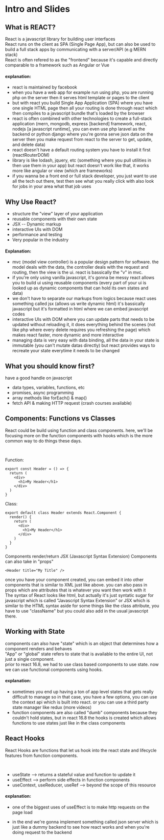 # Intro and Slides

## What is REACT?

React is a javascript library for building user interfaces
<br>
React runs on the client as SPA (Single Page App),
but can also be used to build a full stack apps
by communicating with a server/API (e.g MERN stack)
<br>
React is often refered to as the "frontend"
because it's capable and directly
comparable to a framework such as Angular or Vue
<br>

#### explanation:

- react is maintained by facebook
- when you have a web app for example run using php,
  you are running php on the server then it serves
  html template or pages to the client
- but with react you build Single App Application
  (SPA) where you have one single HTML page
  then all your routing is done through react
  which then compiles to a javascript bundle
  that's loaded by the browser
- react is often combined with other technologies
  to create a full-stack application
  (mern, mongodb, express \[backend\]
  framework, react, nodejs \[a javascript runtime\],
  you can even use php laravel as the backend or python
  django where you're gonna serve json data on the server
  then you make request from react to the server to get, update,
  and delete data)
- react doesn't have a default routing system
  you have to install it first (reactRouterDOM)
- library is like lodash, jquery, etc (something
  where you pull utilities in then use them in your app)
  but react doesn't work like that, it works more like angular
  or view (which are frameworks)
- if you wanna be a front end or full stack developer,
  you just want to use all the tech out there, test then
  see what you really click with also look for jobs in your area
  what that job uses

## Why Use React?

- structure the "view" layer of your application
- reusable components with their own state
- JSX -- Dynamic markup
- interactive UIs with DOM
- performance and testing
- Very popular in the industry

#### Explanation:

- mvc (model view controller) is a popular design pattern
  for software. the model deals with the data, the controller deals
  with the request and routing, then the view is the ui.
  react is bassically the "v" in mvc.
- if you're only using vanilla javascript, it's gonna be messy
  react allows you to build ui using reusable components
  (every part of your ui is looked up as dynamic components
  that can hold its own states and data)
- we don't have to separate our markups from logics because
  react uses something called jsx (allows us write dynamic html)
  it's bassically javascript but it's formatted in html
  where we can embed javascript codes
- interactive UIs with DOM where you can update parts
  that needs to be updated without reloading it, it does
  everything behind the scenes (not like php where every
  delete requires you refreshing the page)
  which makes react faster, more dynamic and more interactive
- managing data is very easy with data binding, all the data
  in your state is immutable (you can't mutate datas directly)
  but react provides ways to recreate your state everytime
  it needs to be changed

## What you should know first?

have a good handle on javascript
<br>

- data types, variables, functions, etc
- promises, async programming
- array methods like forEach() & map()
- fetch API & making HTTP request (crash courses available)

## Components: Functions vs Classes

React could be build using function and class components.
here, we'll be focusing more on the function components
with hooks which is the more common way to do things these days.

<br>

Function:

```
export const Header = () => {
  return (
    <div>
      <h1>My Header</h1>
    </div>
  )
}
```

Class:

```
export default class Header extends React.Component {
  render() {
    return (
      <div>
        <h1>My Header</h1>
      </div>
    )
  }
}
```

Components render/return JSX (Javascript Syntax Extension)
Components can also take in "props"

```
<Header title="My Title" />
```

once you have your component created, you can
embed it into other components
that is similar to XML just like above. you can also
pass in props which are attributes that is whatever you want
then work with it
<br>
The syntax of React looks like html, but actually it's just syntatic sugar
for javascript which is called "Javascript Syntax Extension"
or JSX which is similar to the HTML syntax
aside for some things like the class
attribute, you have to use "className"
but you could also add in the usual javascript there.
<br>

## Working with State

components can also have "state" which is an object
that determines how a component renders and behaves
<br>
"App" or "global" state refers to state that is available
to the entire UI, not just a single component.
<br>
prior to react 16.8, we had to use class based components
to use state. now we can use functional components using hooks.

#### explanation:

- sometimes you end up having a ton of
  app level states that gets really difficult to manage
  so in that case, you have a few options, you can use
  the context api which is built into react.
  or you can use a third party state manager like redux (more videos)
- function components are also called "dumb" components
  because they couldn't hold states, but in react 16.8
  the hooks is created which allows functions to use states
  just like in the class components

## React Hooks

React Hooks are functions that let us hook
into the react state and lifecycle features
from function components.

<br>

- useState --> returns a stateful value
  and function to update it
- useEffect --> perform side effects in function
  components
- useContext, useReducer, useRef -->
  beyond the scope of this resource

#### explanation:

- one of the biggest uses of useEffect is
  to make http requests on the page load

- in the end we're gonna implement something called json
  server which is just like a dummy backend to see how react works
  and when you're doing request to the backend
